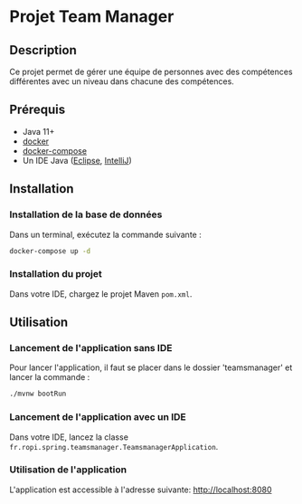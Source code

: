 # Projet Team Manager

## Description

Ce projet permet de gérer une équipe de personnes avec des compétences différentes avec un niveau dans chacune des compétences.

## Prérequis

* Java 11+
* [docker](https://www.docker.com/products/docker-desktop)
* [docker-compose](https://docs.docker.com/compose/install/)
* Un IDE Java ([Eclipse](https://www.eclipse.org/downloads/), [IntelliJ](https://www.jetbrains.com/fr-fr/idea/))

## Installation

### Installation de la base de données

Dans un terminal, exécutez la commande suivante :

```bash
docker-compose up -d
```
### Installation du projet

Dans votre IDE, chargez le projet Maven `pom.xml`.

## Utilisation

### Lancement de l'application sans IDE

Pour lancer l'application, il faut se placer dans le dossier 'teamsmanager' et lancer la commande :

```bash
./mvnw bootRun
```

### Lancement de l'application avec un IDE

Dans votre IDE, lancez la classe `fr.ropi.spring.teamsmanager.TeamsmanagerApplication`.

### Utilisation de l'application

L'application est accessible à l'adresse suivante: [http://localhost:8080](http://localhost:8080)